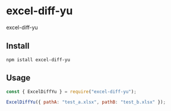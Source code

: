 # excel-diff-yu

excel-diff-yu

## Install

```
npm istall excel-diff-yu
```

## Usage

```javascript
const { ExcelDiffYu } = require("excel-diff-yu");

ExcelDiffYu({ pathA: "test_a.xlsx", pathB: "test_b.xlsx" });
```
